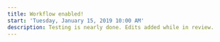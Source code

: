 ```yaml
---
title: Workflow enabled!
start: 'Tuesday, January 15, 2019 10:00 AM'
description: Testing is nearly done. Edits added while in review.
---
```


